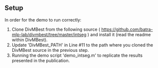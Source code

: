 ## Setup

In order for the demo to run correctly:

1. Clone DivMBest from the following source ( https://github.com/batra-mlp-lab/divmbest/tree/master/intseg ) and install it (read the readme within DivMBest).
2. Update 'DivMBest_PATH' in Line #11 to the path where you cloned the DivMBest source in the previous step.
3. Running the demo script 'demo_intseg.m' to replicate the results presented in the publication.

